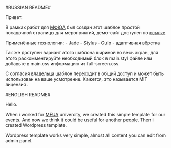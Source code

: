 #RUSSIAN README#

Привет.

В рамках работ для [МФЮА](http://mfua.ru) был создан этот шаблон простой посадочной страницы для мероприятий, демо-сайт доступен по [ссылке](http://rukomoynikov.github.io/cigun/)

Применённые технологии:
	- Jade
	- Stylus
	- Gulp
	- адаптивная вёрстка

Так же доступен вариант этого шаблона шириной во весь экран, для этого раскомментируйте необходимый блок в main.styl файле или добавьте в main.css информацию из full-screen.css.

С согласия владельца шаблон переходит в общий доступ и может быть использован на ваше усмотрение. Кажется, это называется MIT лицензия .

#ENGLISH README#

Hello.

When i worked for [MFUA](http://mfua.ru) univercity, we created this simple template for our events. And now we think it could be useful for another people. Then i created Wordpress template. 

Wordpress template works very simple, almost all content you can edit from admin panel.